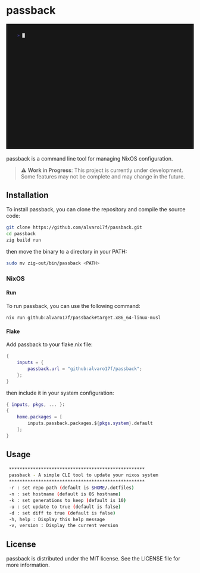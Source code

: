 # passback

![](vhs/passback.gif)

passback is a command line tool for managing NixOS configuration.

> :warning: **Work in Progress**: This project is currently under development. Some features may not be complete and may change in the future.
## Installation

To install passback, you can clone the repository and compile the source code:

```sh
git clone https://github.com/alvaro17f/passback.git
cd passback
zig build run
```

then move the binary to a directory in your PATH:

```sh
sudo mv zig-out/bin/passback <PATH>
```

### NixOS

#### Run
To run passback, you can use the following command:

```sh
nix run github:alvaro17f/passback#target.x86_64-linux-musl
```

#### Flake
Add passback to your flake.nix file:

```nix
{
    inputs = {
        passback.url = "github:alvaro17f/passback";
    };
}
```

then include it in your system configuration:

```nix
{ inputs, pkgs, ... }:
{
    home.packages = [
        inputs.passback.packages.${pkgs.system}.default
    ];
}
```

## Usage
```sh
 ***************************************************
 passback - A simple CLI tool to update your nixos system
 ***************************************************
 -r : set repo path (default is $HOME/.dotfiles)
 -n : set hostname (default is OS hostname)
 -k : set generations to keep (default is 10)
 -u : set update to true (default is false)
 -d : set diff to true (default is false)
 -h, help : Display this help message
 -v, version : Display the current version
```


## License
passback is distributed under the MIT license. See the LICENSE file for more information.
